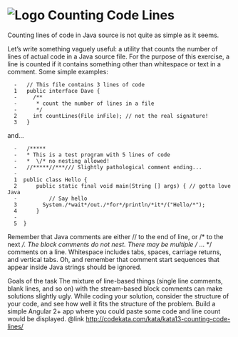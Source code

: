 # ![Logo](icon.png) Counting Code Lines

Counting lines of code in Java source is not quite as simple as it seems.

Let’s write something vaguely useful: a utility that counts the number of lines of actual code in a Java source file. For the purpose of this exercise, a line is counted if it contains something other than whitespace or text in a comment. Some simple examples:

```
  -   // This file contains 3 lines of code
  1   public interface Dave {
  -     /**
  -      * count the number of lines in a file
  -      */
  2     int countLines(File inFile); // not the real signature!
  3   }
```

and…
```
  -   /*****
  -   * This is a test program with 5 lines of code
  -   *  \/* no nesting allowed!
  -   //*****//***/// Slightly pathological comment ending...
  -
  1  public class Hello {
  2      public static final void main(String [] args) { // gotta love Java
  -          // Say hello
  3        System./*wait*/out./*for*/println/*it*/("Hello/*");
  4      }
  -
  5  }
```

Remember that Java comments are either // to the end of line, or /* to the next */. The block comments do not nest. There may be multiple /* … */ comments on a line. Whitespace includes tabs, spaces, carriage returns, and vertical tabs. Oh, and remember that comment start sequences that appear inside Java strings should be ignored.

Goals of the task
The mixture of line-based things (single line comments, blank lines, and so on) with the stream-based block comments can make solutions slightly ugly. While coding your solution, consider the structure of your code, and see how well it fits the structure of the problem. Build a simple Angular 2+ app where you could paste some code and line count would be displayed. @link http://codekata.com/kata/kata13-counting-code-lines/

